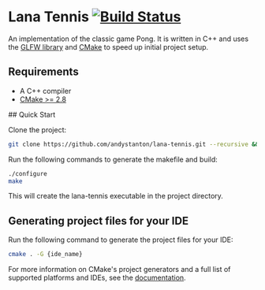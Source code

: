 # Lana Tennis [![Build Status](https://travis-ci.org/andystanton/lana-tennis.png?branch=master)](https://travis-ci.org/andystanton/lana-tennis)

An implementation of the classic game Pong. It is written in C++ and uses the [GLFW library](http://www.glfw.org) and [CMake](http://www.cmake.org/) to speed up initial project setup.

## Requirements

* A C++ compiler
* [CMake >= 2.8](http://www.cmake.org/cmake/resources/software.html)

## Quick Start

Clone the project:

```sh
git clone https://github.com/andystanton/lana-tennis.git --recursive && cd lana-tennis
```

Run the following commands to generate the makefile and build:

```sh
./configure
make
```

This will create the lana-tennis executable in the project directory.

## Generating project files for your IDE

Run the following command to generate the project files for your IDE:

```sh
cmake . -G {ide_name}
```

For more information on CMake's project generators and a full list of supported platforms and IDEs, see the [documentation](http://www.cmake.org/Wiki/CMake_Generator_Specific_Information).
